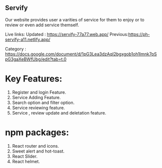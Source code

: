 ## Servify

Our website provides user a varities of service for them to enjoy or to review or even add service themself.

Live links:
Updated : https://servify-77a77.web.app/
Previous:https://ph-servify-a11.netlify.app/

Category : https://docs.google.com/document/d/1pG3Lea3dzAqI2bgxgob1oh1lmnk7pSpG3gaXeBWfUbg/edit?tab=t.0



#  Key Features:
1. Register and login Feature.
2. Service Adding Feature.
3. Search option and filter option.
4. Service reviewing feature.
5. Service , review update and deletation feature.


#  npm packages:
1. React router and icons.
2. Sweet alert and hot-toast.
3. React Slider.
4. React helmet.




